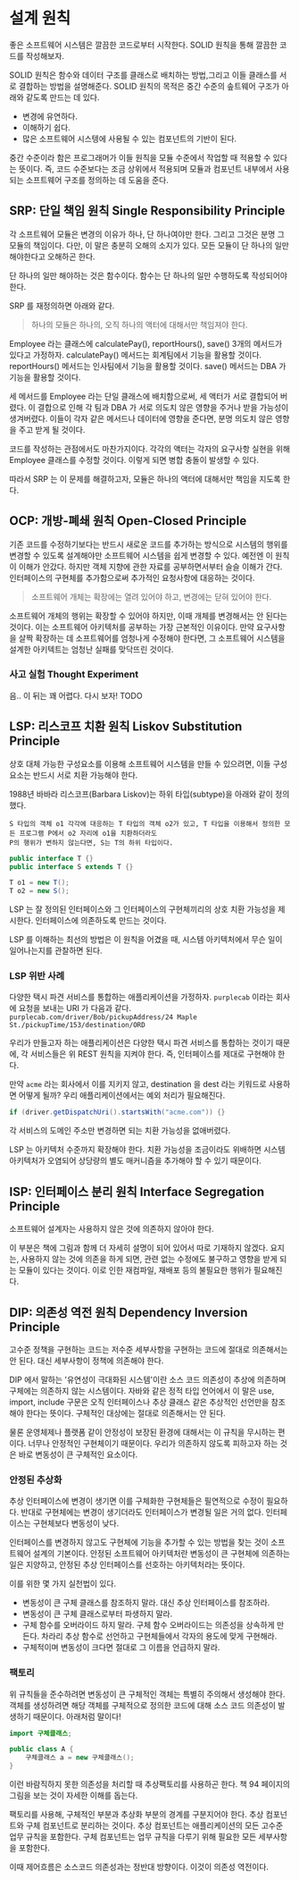 # 설계 원칙
좋은 소프트웨어 시스템은 깔끔한 코드로부터 시작한다.
SOLID 원칙을 통해 깔끔한 코드를 작성해보자.

SOLID 원칙은 함수와 데이터 구조를 클래스로 배치하는 방법,그리고 이들 클래스를 서로 결합하는 방법을 설명해준다.
SOLID 원칙의 목적은 중간 수준의 솦트웨어 구조가 아래와 같도록 만드는 데 있다.
* 변경에 유연하다.
* 이해하기 쉽다.
* 많은 소프트웨어 시스텡에 사용될 수 있는 컴포넌트의 기반이 된다.

중간 수준이라 함은 프로그래머가 이들 원칙을 모듈 수준에서 작업할 때 적용할 수 있다는 뜻이다.
즉, 코드 수준보다는 조금 상위에서 적용되며 모듈과 컴포넌트 내부에서 사용되는 소프트웨어 구조를 정의하는 데 도움을 준다.

## SRP: 단일 책임 원칙 Single Responsibility Principle
각 소프트웨어 모듈은 변경의 이유가 하나, 단 하나여야만 한다. 그리고 그것은 분명 그 모듈의 책임이다.
다만, 이 말은 충분히 오해의 소지가 있다. 모든 모듈이 단 하나의 일만 해야한다고 오해하곤 한다.

단 하나의 일만 해야하는 것은 함수이다. 함수는 단 하나의 일만 수행하도록 작성되어야 한다.

SRP 를 재정의하면 아래와 같다.
> 하나의 모듈은 하나의, 오직 하나의 액터에 대해서만 책임져야 한다.

Employee 라는 클래스에 calculatePay(), reportHours(), save() 3개의 메서드가 있다고 가정하자.
calculatePay() 메서드는 회계팀에서 기능을 활용할 것이다.
reportHours() 메서드는 인사팀에서 기능을 활용할 것이다.
save() 메서드는 DBA 가 기능을 활용할 것이다.

세 메서드를 Employee 라는 단일 클래스에 배치함으로써, 세 액터가 서로 결합되어 버렸다.
이 결합으로 인해 각 팀과 DBA 가 서로 의도치 않은 영향을 주거나 받을 가능성이 생겨버렸다.
이들이 각자 같은 메서드나 데이터에 영향을 준다면, 분명 의도치 않은 영향을 주고 받게 될 것이다.

코드를 작성하는 관점에서도 마찬가지이다. 각각의 액터는 각자의 요구사항 실현을 위해 Employee 클래스를 수정할 것이다.
이렇게 되면 병합 충돌이 발생할 수 있다.

따라서 SRP 는 이 문제를 해결하고자, 모듈은 하나의 액터에 대해서만 책임을 지도록 한다.

## OCP: 개방-폐쇄 원칙 Open-Closed Principle
기존 코드를 수정하기보다는 반드시 새로운 코드를 추가하는 방식으로 시스템의 행위를 변경할 수 있도록 설계해야만 소프트웨어 시스템을 쉽게 변경할 수 있다.
예전엔 이 원칙이 이해가 안갔다. 하지만 객체 지향에 관한 자료를 공부하면서부터 슬슬 이해가 간다.
인터페이스의 구현체를 추가함으로써 추가적인 요청사항에 대응하는 것이다.

> 소프트웨어 개체는 확장에는 열려 있어야 하고, 변경에는 닫혀 있어야 한다.

소프트웨어 개체의 행위는 확장할 수 있어야 하지만, 이때 개체를 변경해서는 안 된다는 것이다.
이는 소프트웨어 아키텍처를 공부하는 가장 근본적인 이유이다.
만약 요구사항을 살짝 확장하는 데 소프트웨어를 엄청나게 수정해야 한다면, 그 소프트웨어 시스템을 설계한 아키텍트는 엄청난 실패를 맞닥뜨린 것이다.

### 사고 실험 Thought Experiment
음.. 이 뒤는 꽤 어렵다. 다시 보자! TODO



## LSP: 리스코프 치환 원칙 Liskov Substitution Principle
상호 대체 가능한 구성요소를 이용해 소프트웨어 시스템을 만들 수 있으려면, 이들 구성요소는 반드시 서로 치환 가능해야 한다.

1988년 바바라 리스코프(Barbara Liskov)는 하위 타입(subtype)을 아래와 같이 정의 했다.

```
S 타입의 객체 o1 각각에 대응하는 T 타입의 객체 o2가 있고, T 타입을 이용해서 정의한 모든 프로그램 P에서 o2 자리에 o1을 치환하더라도 
P의 행위가 변하지 않는다면, S는 T의 하위 타입이다.
```

```java
public interface T {}
public interface S extends T {}

T o1 = new T();
T o2 = new S();
```

LSP 는 잘 정의된 인터페이스와 그 인터페이스의 구현체끼리의 상호 치환 가능성을 제시한다.
인터페이스에 의존하도록 만드는 것이다.

LSP 를 이해하는 최선의 방법은 이 원칙을 어겼을 때, 시스템 아키텍처에서 무슨 일이 일어나는지를 관찰하면 된다.

### LSP 위반 사례
다양한 택시 파견 서비스를 통합하는 애플리케이션을 가정하자.
`purplecab` 이라는 회사에 요청을 보내는 URI 가 다음과 같다.
`purplecab.com/driver/Bob/pickupAddress/24 Maple St./pickupTime/153/destination/ORD`

우리가 만들고자 하는 애플리케이션은 다양한 택시 파견 서비스를 통합하는 것이기 때문에, 각 서비스들은 위 REST 원칙을 지켜야 한다.
즉, 인터페이스를 제대로 구현해야 한다.

만약 `acme` 라는 회사에서 이를 지키지 않고, destination 을 dest 라는 키워드로 사용하면 어떻게 될까?
우리 애플리케이션에서는 예외 처리가 필요해진다.

```java
if (driver.getDispatchUri().startsWith("acme.com")) {}
```
각 서비스의 도메인 주소만 변경하면 되는 치환 가능성을 없애버렸다.

LSP 는 아키텍처 수준까지 확장해야 한다.
치환 가능성을 조금이라도 위배하면 시스템 아키텍처가 오염되어 상당량의 별도 매커니즘을 추가해야 할 수 있기 때문이다.

## ISP: 인터페이스 분리 원칙 Interface Segregation Principle
소프트웨어 설계자는 사용하지 않은 것에 의존하지 않아야 한다.

이 부분은 책에 그림과 함께 더 자세히 설명이 되어 있어서 따로 기재하지 않겠다.
요지는, 사용하지 않는 것에 의존을 하게 되면, 관련 없는 수정에도 불구하고 영향을 받게 되는 모듈이 있다는 것이다.
이로 인한 재컴파일, 재배포 등의 불필요한 행위가 필요해진다.

## DIP: 의존성 역전 원칙 Dependency Inversion Principle
고수준 정책을 구현하는 코드는 저수준 세부사항을 구현하는 코드에 절대로 의존해서는 안 된다.
대신 세부사항이 정책에 의존해야 한다.

DIP 에서 말하는 '유연성이 극대화된 시스템'이란 소스 코드 의존성이 추상에 의존하며 구체에는 의존하지 않는 시스템이다.
자바와 같은 정적 타입 언어에서 이 말은 use, import, include 구문은 오직 인터페이스나 추상 클래스 같은 추상적인 선언만을 참조해야 한다는 뜻이다.
구체적인 대상에는 절대로 의존해서는 안 된다.

물론 운영체제나 플랫폼 같이 안정성이 보장된 환경에 대해서는 이 규칙을 무시하는 편이다. 너무나 안정적인 구현체이기 때문이다.
우리가 의존하지 않도록 피하고자 하는 것은 바로 변동성이 큰 구체적인 요소이다.

### 안정된 추상화
추상 인터페이스에 변경이 생기면 이를 구체화한 구현체들은 필연적으로 수정이 필요하다.
반대로 구현체에는 변경이 생기더라도 인터페이스가 변경될 일은 거의 없다.
인터페이스는 구현체보다 변동성이 낮다.

인터페이스를 변경하지 않고도 구현체에 기능을 추가할 수 있는 방법을 찾는 것이 소프트웨어 설계의 기본이다.
안정된 소프트웨어 아키텍처란 변동성이 큰 구현체에 의존하는 일은 지양하고, 안정된 추상 인터페이스를 선호하는 아키텍처라는 뜻이다.

이를 위한 몇 가지 실천법이 있다.
* 변동성이 큰 구체 클래스를 참조하지 말라. 대신 추상 인터페이스를 참조하라.
* 변동성이 큰 구체 클래스로부터 파생하지 말라.
* 구체 함수를 오버라이드 하지 말라. 구체 함수 오버라이드는 의존성을 상속하게 만든다. 차라리 추상 함수로 선언하고 구현체들에서 각자의 용도에 맞게 구현해라.
* 구체적이며 변동성이 크다면 절대로 그 이름을 언급하지 말라.

### 팩토리
위 규칙들을 준수하려면 변동성이 큰 구체적인 객체는 특별히 주의해서 생성해야 한다.
객체를 생성하려면 해당 객체를 구체적으로 정의한 코드에 대해 소스 코드 의존성이 발생하기 때문이다.
아래처럼 말이다!
```java
import 구체클래스;

public class A {
    구체클래스 a = new 구체클래스();
}
```

이런 바람직하지 못한 의존성을 처리할 때 추상팩토리를 사용하곤 한다.
책 94 페이지의 그림을 보는 것이 자세한 이해를 돕는다. 

팩토리를 사용해, 구체적인 부분과 추상화 부분의 경계를 구분지어야 한다. 추상 컴포넌트와 구체 컴포넌트로 분리하는 것이다.
추상 컴포넌트는 애플리케이션의 모든 고수준 업무 규칙을 포함한다. 구체 컴포넌트는 업무 규칙을 다루기 위해 필요한 모든 세부사항을 포함한다.

이때 제어흐름은 소스코드 의존성과는 정반대 방향이다. 이것이 의존성 역전이다.
